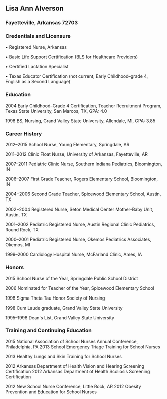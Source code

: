 ## Lisa Ann Alverson

### Fayetteville, Arkansas 72703



### Credentials and Licensure
• Registered Nurse, Arkansas

• Basic Life Support Certification (BLS for Healthcare Providers)

• Certified Lactation Specialist

• Texas Educator Certification (not current; Early Childhood–grade 4, English as a Second
Language)

### Education
2004 Early Childhood–Grade 4 Certification, Teacher Recruitment Program, Texas State University, San Marcos, TX, GPA: 4.0

1998 BS, Nursing, Grand Valley State University, Allendale, MI, GPA: 3.85

### Career History
2012–2015 School Nurse, Young Elementary, Springdale, AR

2011–2012 Clinic Float Nurse, University of Arkansas, Fayetteville, AR

2007–2011 Pediatric Clinic Nurse, Southern Indiana Pediatrics, Bloomington, IN

2006–2007 First Grade Teacher, Rogers Elementary School, Bloomington, IN

2004−2006 Second Grade Teacher, Spicewood Elementary School, Austin, TX

2002−2004 Registered Nurse, Seton Medical Center Mother-Baby Unit, Austin, TX 

2001–2002 Pediatric Registered Nurse, Austin Regional Clinic Pediatrics, Round Rock, TX

2000–2001 Pediatric Registered Nurse, Okemos Pediatrics Associates, Okemos, MI

1999–2000 Cardiology Hospital Nurse, McFarland Clinic, Ames, IA

### Honors
2015    School Nurse of the Year, Springdale Public School District

2006    Nominated for Teacher of the Year, Spicewood Elementary School

1998    Sigma Theta Tau Honor Society of Nursing

1998    Cum Laude graduate, Grand Valley State University

1995–1998   Dean's List, Grand Valley State University


### Training and Continuing Education
2015 National Association of School Nurses Annual Conference, Philadelphia, PA 2013 School Emergency Triage Training for School Nurses

2013 Healthy Lungs and Skin Training for School Nurses

2012 Arkansas Department of Health Vision and Hearing Screening Certification 2012 Arkansas Department of Health Scoliosis Screening Certification

2012 New School Nurse Conference, Little Rock, AR 2012 Obesity Prevention and Education for School Nurses